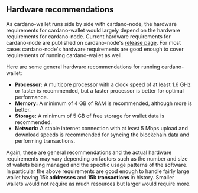 ## Hardware recommendations

As cardano-wallet runs side by side with cardano-node, the hardware requirements for cardano-wallet would largely depend on the hardware requirements for cardano-node. Current hardware requirements for cardano-node are published on cardano-node's [release page](https://github.com/input-output-hk/cardano-node/releases). For most cases cardano-node's hardware requirements are good enough to cover requirements of running cardano-wallet as well.

Here are some general hardware recommendations for running cardano-wallet:

*  **Processor:** A multicore processor with a clock speed of at least 1.6 GHz or faster is recommended, but a faster processor is better for optimal performance.
*  **Memory:** A minimum of 4 GB of RAM is recommended, although more is better.
*  **Storage:** A minimum of 5 GB of free storage for wallet data is recommended.
*  **Network:** A stable internet connection with at least 5 Mbps upload and download speeds is recommended for syncing the blockchain data and performing transactions.

Again, these are general recommendations and the actual hardware requirements may vary depending on factors such as the number and size of wallets being managed and the specific usage patterns of the software. In particular the above requirements are good enough to handle fairly large wallet having **15k addresses** and **15k transactions** in history. Smaller wallets would not require as much resources but larger would require more.